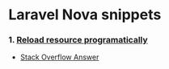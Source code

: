 # Laravel Nova snippets

### 1. [Reload resource programatically](reload-resource.vue)
  - [Stack Overflow Answer](https://stackoverflow.com/a/58767073/8915153)
